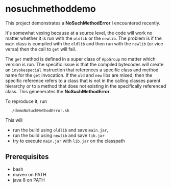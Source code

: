 # nosuchmethoddemo

This project demonstrates a **NoSuchMethodError** I encountered recently.

It's somewhat vexing because at a source level, the code will work no matter whether it is run with the `oldlib` or the `newlib`.  The problem is if the `main` class is compiled with the `oldlib` and then run with the `newlib` (or vice versa) then the call to `get` will fail.

The `get` method is defined in a super class of `AppGroup` no matter which version is run.  The specific issue is that the compiled bytecodes will create an `invokespecial` instruction that references a specific class and method name for the `get` invocation.  If the `old` and `new` libs are mixed, then the specific reference refers to a class that is not in the calling classes parent hierarchy or to a method that does not existing in the specifically referenced class.  This genenerates the **NoSuchMethodError**.

To reproduce it, run  
```
  ./demoNoSuchMethodError.sh
```

This will

* run the build using `oldlib` and save `main.jar`,
* run the build using `newlib` and save `lib.jar`
* try to execute `main.jar` with `lib.jar` on the classpath

## Prerequisites

* bash
* maven on PATH
* java 8 on PATH